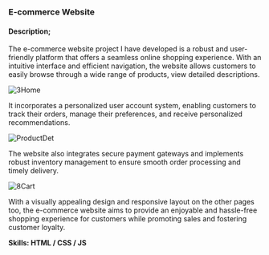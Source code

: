 ### E-commerce Website
#### Description;

The e-commerce website project I have developed is a robust and user-friendly platform that offers a seamless online shopping experience. With an intuitive interface and efficient navigation, the website allows customers to easily browse through a wide range of products, view detailed descriptions.

![3Home](https://github.com/Muanester/simple_LoginPage/assets/117966580/0e0e0f64-91ae-4007-9c3b-bd97343f8695)

It incorporates a personalized user account system, enabling customers to track their orders, manage their preferences, and receive personalized recommendations.

![ProductDet](https://github.com/Muanester/simple_LoginPage/assets/117966580/d9fa2521-34d7-4582-a99e-d432478b7d82)

The website also integrates secure payment gateways and implements robust inventory management to ensure smooth order processing and timely delivery.

![8Cart](https://github.com/Muanester/simple_LoginPage/assets/117966580/e75a40f8-b5f8-4e83-98cd-2601e7e3a39a)

With a visually appealing design and responsive layout on the other pages too, the e-commerce website aims to provide an enjoyable and hassle-free shopping experience for customers while promoting sales and fostering customer loyalty.

**Skills: HTML / CSS / JS**
